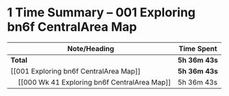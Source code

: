 # 1 Time Summary – 001 Exploring bn6f CentralArea Map

| Note/Heading | Time Spent |
|--------------|------------|
| **Total** | **5h 36m 43s** |
| [[001 Exploring bn6f CentralArea Map]] | **5h 36m 43s** |
| &nbsp;&nbsp;&nbsp;&nbsp;[[000 Wk 41 Exploring bn6f CentralArea Map]] | 5h 36m 43s |

